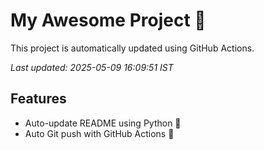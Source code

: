 # My Awesome Project 🚀

This project is automatically updated using GitHub Actions.

_Last updated: 2025-05-09 16:09:51 IST_

## Features
- Auto-update README using Python 🐍
- Auto Git push with GitHub Actions 🤖
